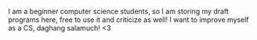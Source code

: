 I am a beginner computer science students, so I am storing my draft programs here, free to use it and criticize as well! I want to improve myself as a CS, daghang salamuch! <3
